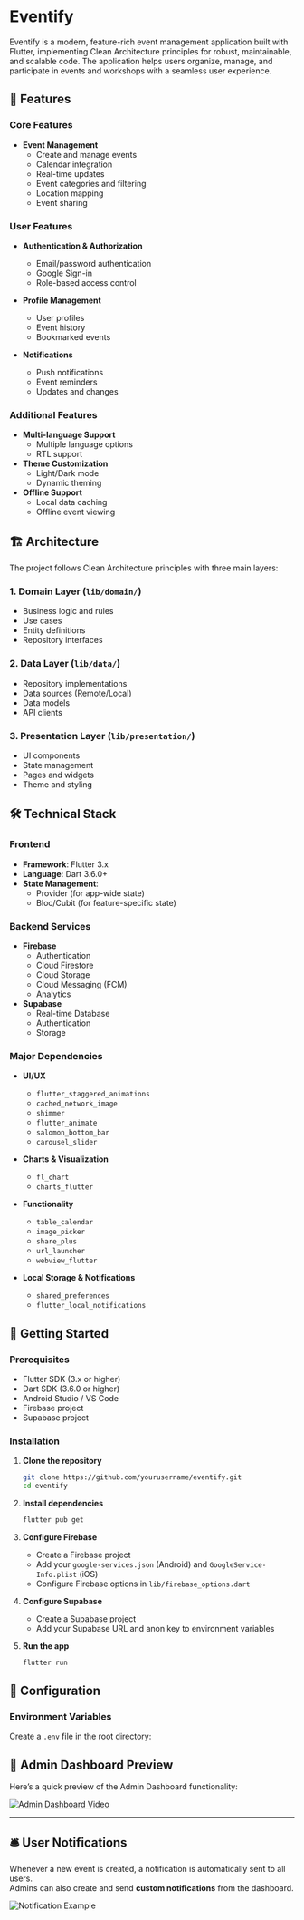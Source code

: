# Eventify

Eventify is a modern, feature-rich event management application built with Flutter, implementing Clean Architecture principles for robust, maintainable, and scalable code. The application helps users organize, manage, and participate in events and workshops with a seamless user experience.

## 🌟 Features

### Core Features
- **Event Management**
  - Create and manage events
  - Calendar integration
  - Real-time updates
  - Event categories and filtering
  - Location mapping
  - Event sharing

### User Features
- **Authentication & Authorization**
  - Email/password authentication
  - Google Sign-in
  - Role-based access control
  
- **Profile Management**
  - User profiles
  - Event history
  - Bookmarked events
  
- **Notifications**
  - Push notifications
  - Event reminders
  - Updates and changes

### Additional Features
- **Multi-language Support**
  - Multiple language options
  - RTL support
- **Theme Customization**
  - Light/Dark mode
  - Dynamic theming
- **Offline Support**
  - Local data caching
  - Offline event viewing

## 🏗 Architecture

The project follows Clean Architecture principles with three main layers:

### 1. Domain Layer (`lib/domain/`)
- Business logic and rules
- Use cases
- Entity definitions
- Repository interfaces

### 2. Data Layer (`lib/data/`)
- Repository implementations
- Data sources (Remote/Local)
- Data models
- API clients

### 3. Presentation Layer (`lib/presentation/`)
- UI components
- State management
- Pages and widgets
- Theme and styling

## 🛠 Technical Stack

### Frontend
- **Framework**: Flutter 3.x
- **Language**: Dart 3.6.0+
- **State Management**: 
  - Provider (for app-wide state)
  - Bloc/Cubit (for feature-specific state)

### Backend Services
- **Firebase**
  - Authentication
  - Cloud Firestore
  - Cloud Storage
  - Cloud Messaging (FCM)
  - Analytics
- **Supabase**
  - Real-time Database
  - Authentication
  - Storage

### Major Dependencies
- **UI/UX**
  - `flutter_staggered_animations`
  - `cached_network_image`
  - `shimmer`
  - `flutter_animate`
  - `salomon_bottom_bar`
  - `carousel_slider`

- **Charts & Visualization**
  - `fl_chart`
  - `charts_flutter`

- **Functionality**
  - `table_calendar`
  - `image_picker`
  - `share_plus`
  - `url_launcher`
  - `webview_flutter`

- **Local Storage & Notifications**
  - `shared_preferences`
  - `flutter_local_notifications`

## 🚀 Getting Started

### Prerequisites
- Flutter SDK (3.x or higher)
- Dart SDK (3.6.0 or higher)
- Android Studio / VS Code
- Firebase project
- Supabase project

### Installation

1. **Clone the repository**
   ```bash
   git clone https://github.com/yourusername/eventify.git
   cd eventify
   ```

2. **Install dependencies**
   ```bash
   flutter pub get
   ```

3. **Configure Firebase**
   - Create a Firebase project
   - Add your `google-services.json` (Android) and `GoogleService-Info.plist` (iOS)
   - Configure Firebase options in `lib/firebase_options.dart`

4. **Configure Supabase**
   - Create a Supabase project
   - Add your Supabase URL and anon key to environment variables

5. **Run the app**
   ```bash
   flutter run
   ```

## 🔧 Configuration

### Environment Variables
Create a `.env` file in the root directory:

## 🎥 Admin Dashboard Preview

Here’s a quick preview of the Admin Dashboard functionality:

[![Admin Dashboard Video](assets/admin_preview_thumbnail.png)](https://github.com/M0hamed-Eid/eventify/blob/master/assets/admin.mp4)

---

## 🛎️ User Notifications

Whenever a new event is created, a notification is automatically sent to all users.  
Admins can also create and send **custom notifications** from the dashboard.

![Notification Example](assets/notification.jpg)
